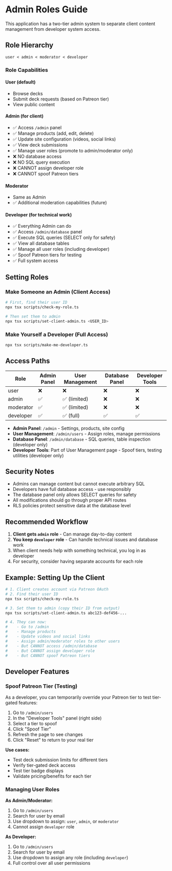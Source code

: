# Admin Roles Guide

This application has a two-tier admin system to separate client content management from developer system access.

## Role Hierarchy

```
user < admin < moderator < developer
```

### Role Capabilities

#### **User** (default)
- Browse decks
- Submit deck requests (based on Patreon tier)
- View public content

#### **Admin** (for client)
- ✅ Access `/admin` panel
- ✅ Manage products (add, edit, delete)
- ✅ Update site configuration (videos, social links)
- ✅ View deck submissions
- ✅ Manage user roles (promote to admin/moderator only)
- ❌ NO database access
- ❌ NO SQL query execution
- ❌ CANNOT assign developer role
- ❌ CANNOT spoof Patreon tiers

#### **Moderator**
- Same as Admin
- ✅ Additional moderation capabilities (future)

#### **Developer** (for technical work)
- ✅ Everything Admin can do
- ✅ Access `/admin/database` panel
- ✅ Execute SQL queries (SELECT only for safety)
- ✅ View all database tables
- ✅ Manage all user roles (including developer)
- ✅ Spoof Patreon tiers for testing
- ✅ Full system access

## Setting Roles

### Make Someone an Admin (Client Access)

```bash
# First, find their user ID
npx tsx scripts/check-my-role.ts

# Then set them to admin
npx tsx scripts/set-client-admin.ts <USER_ID>
```

### Make Yourself a Developer (Full Access)

```bash
npx tsx scripts/make-me-developer.ts
```

## Access Paths

| Role      | Admin Panel | User Management | Database Panel | Developer Tools |
|-----------|-------------|-----------------|----------------|-----------------|
| user      | ❌          | ❌              | ❌             | ❌              |
| admin     | ✅          | ✅ (limited)    | ❌             | ❌              |
| moderator | ✅          | ✅ (limited)    | ❌             | ❌              |
| developer | ✅          | ✅ (full)       | ✅             | ✅              |

- **Admin Panel**: `/admin` - Settings, products, site config
- **User Management**: `/admin/users` - Assign roles, manage permissions
- **Database Panel**: `/admin/database` - SQL queries, table inspection (developer only)
- **Developer Tools**: Part of User Management page - Spoof tiers, testing utilities (developer only)

## Security Notes

- Admins can manage content but cannot execute arbitrary SQL
- Developers have full database access - use responsibly
- The database panel only allows SELECT queries for safety
- All modifications should go through proper API routes
- RLS policies protect sensitive data at the database level

## Recommended Workflow

1. **Client gets `admin` role** - Can manage day-to-day content
2. **You keep `developer` role** - Can handle technical issues and database work
3. When client needs help with something technical, you log in as developer
4. For security, consider having separate accounts for each role

## Example: Setting Up the Client

```bash
# 1. Client creates account via Patreon OAuth
# 2. Find their user ID
npx tsx scripts/check-my-role.ts

# 3. Set them to admin (copy their ID from output)
npx tsx scripts/set-client-admin.ts abc123-def456-...

# 4. They can now:
#    - Go to /admin
#    - Manage products
#    - Update videos and social links
#    - Assign admin/moderator roles to other users
#    - But CANNOT access /admin/database
#    - But CANNOT assign developer role
#    - But CANNOT spoof Patreon tiers
```

## Developer Features

### Spoof Patreon Tier (Testing)

As a developer, you can temporarily override your Patreon tier to test tier-gated features:

1. Go to `/admin/users`
2. In the "Developer Tools" panel (right side)
3. Select a tier to spoof
4. Click "Spoof Tier"
5. Refresh the page to see changes
6. Click "Reset" to return to your real tier

**Use cases:**
- Test deck submission limits for different tiers
- Verify tier-gated deck access
- Test tier badge displays
- Validate pricing/benefits for each tier

### Managing User Roles

**As Admin/Moderator:**
1. Go to `/admin/users`
2. Search for user by email
3. Use dropdown to assign: `user`, `admin`, or `moderator`
4. Cannot assign `developer` role

**As Developer:**
1. Go to `/admin/users`
2. Search for user by email
3. Use dropdown to assign any role (including `developer`)
4. Full control over all user permissions
